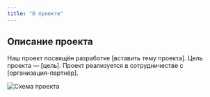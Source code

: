 ```yaml
---
title: "О проекте"
---
```


## Описание проекта

Наш проект посвящён разработке [вставить тему проекта]. Цель проекта — [цель]. Проект реализуется в сотрудничестве с [организация-партнёр].

![Схема проекта](/images/photo_2024-10-24_23-02-51.jpg)
